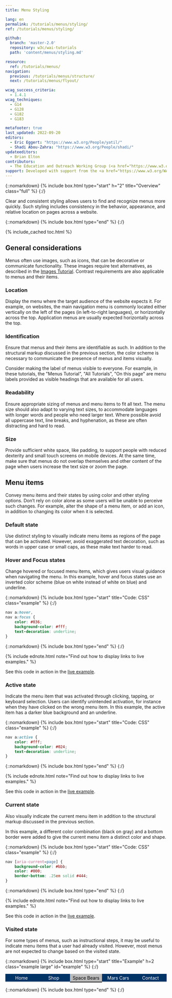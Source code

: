 ```yaml
---
title: Menu Styling

lang: en
permalink: /tutorials/menus/styling/
ref: /tutorials/menus/styling/

github:
  branch: 'master-2.0'
  repository: w3c/wai-tutorials
  path: 'content/menus/styling.md'

resource:
  ref: /tutorials/menus/
navigation:
  previous: /tutorials/menus/structure/
  next: /tutorials/menus/flyout/

wcag_success_criteria:
  - 1.4.1
wcag_techniques:
  - G14
  - G128
  - G182
  - G183

metafooter: true
last_updated: 2022-09-20
editors:
  - Eric Eggert: "https://www.w3.org/People/yatil/"
  - Shadi Abou-Zahra: "https://www.w3.org/People/shadi/"
updateeditors:
  - Brian Elton
contributors:
  - The Education and Outreach Working Group (<a href="https://www.w3.org/WAI/EO/">EOWG</a>)
support: Developed with support from the <a href="https://www.w3.org/WAI/ACT/">WAI-ACT project</a>, co-funded by the <strong>European Commission <abbr title="Information Society Technologies">IST</abbr> Programme</strong>.
---
```


{::nomarkdown}
{% include box.html type="start" h="2" title="Overview" class="full" %}
{:/}

Clear and consistent styling allows users to find and recognize menus more quickly. Such styling includes consistency in the behavior, appearance, and relative location on pages across a website.

{::nomarkdown}
{% include box.html type="end" %}
{:/}

{% include_cached toc.html %}

## General considerations

Menus often use images, such as icons, that can be decorative or communicate functionality. These images require text alternatives, as described in the [Images Tutorial](/tutorials/images/). Contrast requirements are also applicable to menus and their items.

### Location

Display the menu where the target audience of the website expects it. For example, on websites, the main navigation menu is commonly located either vertically on the left of the pages (in left-to-right languages), or horizontally across the top. Application menus are usually expected horizontally across the top.

### Identification

Ensure that menus and their items are identifiable as such. In addition to the structural markup discussed in the previous section, the color scheme is necessary to communicate the presence of menus and items visually.

Consider making the label of menus visible to everyone. For example, in these tutorials, the "Menus Tutorial", "All Tutorials", "On this page" are menu labels provided as visible headings that are available for all users.

### Readability

Ensure appropriate sizing of menus and menu items to fit all text. The menu size should also adapt to varying text sizes, to accommodate languages with longer words and people who need larger text. Where possible avoid all uppercase text, line breaks, and hyphenation, as these are often distracting and hard to read.

### Size

Provide sufficient white space, like padding, to support people with reduced dexterity and small touch screens on mobile devices. At the same time, make sure that menus do not overlap themselves and other content of the page when users increase the text size or zoom the page.

## Menu items

Convey menu items and their states by using color and other styling options. Don’t rely on color alone as some users will be unable to perceive such changes. For example, alter the shape of a menu item, or add an icon, in addition to changing its color when it is selected.

### Default state

Use distinct styling to visually indicate menu items as regions of the page that can be activated. However, avoid exaggerated text decoration, such as words in upper case or small caps, as these make text harder to read.

### Hover and Focus states

Change hovered or focused menu items, which gives users visual guidance when navigating the menu. In this example, hover and focus states use an inverted color scheme (blue on white instead of white on blue) and underline.

{::nomarkdown}
{% include box.html type="start" title="Code: CSS" class="example" %}
{:/}

~~~ css
nav a:hover,
nav a:focus {
	color: #036;
	background-color: #fff;
	text-decoration: underline;
}
~~~
{::nomarkdown}
{% include box.html type="end" %}
{:/}

{% include ednote.html note="Find out how to display links to live examples." %}

See this code in action in the [live example](#example).

### Active state

Indicate the menu item that was activated through clicking, tapping, or keyboard selection. Users can identify unintended activation, for instance when they have clicked on the wrong menu item. In this example, the active item has a darker blue background and an underline.

{::nomarkdown}
{% include box.html type="start" title="Code: CSS" class="example" %}
{:/}

~~~ css
nav a:active {
	color: #fff;
	background-color: #024;
	text-decoration: underline;
}
~~~

{::nomarkdown}
{% include box.html type="end" %}
{:/}

{% include ednote.html note="Find out how to display links to live examples." %}

See this code in action in the [live example](#example).

### Current state

Also visually indicate the current menu item in addition to the structural markup discussed in the previous section.

In this example, a different color combination (black on gray) and a bottom border were added to give the current menu item a distinct color and shape.

{::nomarkdown}
{% include box.html type="start" title="Code: CSS" class="example" %}
{:/}

~~~ css
nav [aria-current=page] {
	background-color: #bbb;
	color: #000;
	border-bottom: .25em solid #444;
}
~~~

{::nomarkdown}
{% include box.html type="end" %}
{:/}

{% include ednote.html note="Find out how to display links to live examples." %}

See this code in action in the [live example](#example).

### Visited state

For some types of menus, such as instructional steps, it may be useful to indicate menu items that a user had already visited. However, most menus are not expected to change based on the visited state.

{::nomarkdown}
{% include box.html type="start" title="Example" h=2 class="example large" id="example" %}
{:/}

<nav aria-label="(example) Main Navigation" id="currentnav">
		<ul>
				<li><a href="#currentnav">Home</a></li>
				<li><a href="#currentnav">Shop</a></li>
				<li><a href="#currentnav" aria-current="page">Space Bears</a></li>
				<li><a href="#currentnav">Mars Cars</a></li>
				<li><a href="#currentnav">Contact</a></li>
		</ul>
</nav>

<style>
	#currentnav {
			display:table;
			width:100%;
	}
	#currentnav ul {
			margin: 0;
			padding: 0;
			display: table-row;
			background-color: #036;
			color: #fff;
	}
	#currentnav li {
			display:table-cell;
			width: 20%;
			text-align: center;
	}
	#currentnav a {
			display: block;
			padding: .25em;
			border-bottom: .25em solid #E8E8E8;
	}
	#currentnav a {
			color: #fff;
			text-decoration: none;
	}
	#currentnav [aria-current=page] {
			background-color: #bbb;
			color: #000;
			border-color: #444;
	}
	#currentnav a:hover,
	#currentnav a:focus {
		color: #036;
		background-color: #fff;
		text-decoration: underline;
		outline:none;
	}
	#currentnav a:active {
		color: #fff;
		background-color: #024;
		text-decoration: underline;
	}
</style>

{::nomarkdown}
{% include box.html type="end" %}
{:/}
